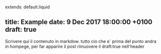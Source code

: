 extends: default.liquid

title: Example
date:    9 Dec 2017 18:00:00 +0100
draft: true
---

Scrivere qui il contenuto in markdow. tutto cio che e` prima del punto andra in hompege, per far apparire il post rimuovere il draft:true nell'header

